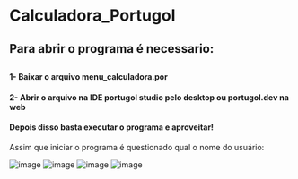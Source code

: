 <h1>Calculadora_Portugol</h1>
<h2>Para abrir o programa é necessario:<h2>
<h4>1- Baixar o arquivo menu_calculadora.por</h4>
<h4>2- Abrir o arquivo na IDE portugol studio pelo desktop ou portugol.dev na web</h4>
<h4>Depois disso basta executar o programa e aproveitar!</h4>

</h4>Assim que iniciar o programa é questionado qual o nome do usuário:</h4>


![image](https://github.com/gabrielarebeca/Calculadora_Portugol/assets/110422932/80b33638-0977-4993-b90d-ff1e66a53eee)
![image](https://github.com/gabrielarebeca/Calculadora_Portugol/assets/110422932/8a3c97cf-6611-4a51-9428-4fdd90e80281)
![image](https://github.com/gabrielarebeca/Calculadora_Portugol/assets/110422932/6412918c-a933-4bf7-8b89-3262f6fe1bbf)
![image](https://github.com/gabrielarebeca/Calculadora_Portugol/assets/110422932/a1d0b254-1d58-4b53-84e8-aae7f926769e)

